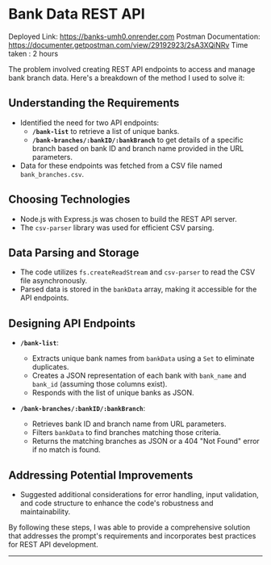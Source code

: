 

# Bank Data REST API

Deployed Link: https://banks-umh0.onrender.com
Postman Documentation: https://documenter.getpostman.com/view/29192923/2sA3XQiNRv
Time taken : 2 hours

The problem involved creating REST API endpoints to access and manage bank branch data. Here's a breakdown of the method I used to solve it:

## Understanding the Requirements
- Identified the need for two API endpoints:
  - **`/bank-list`** to retrieve a list of unique banks.
  - **`/bank-branches/:bankID/:bankBranch`** to get details of a specific branch based on bank ID and branch name provided in the URL parameters.
- Data for these endpoints was fetched from a CSV file named `bank_branches.csv`.

## Choosing Technologies
- Node.js with Express.js was chosen to build the REST API server.
- The `csv-parser` library was used for efficient CSV parsing.

## Data Parsing and Storage
- The code utilizes `fs.createReadStream` and `csv-parser` to read the CSV file asynchronously.
- Parsed data is stored in the `bankData` array, making it accessible for the API endpoints.

## Designing API Endpoints
- **`/bank-list`**:
  - Extracts unique bank names from `bankData` using a `Set` to eliminate duplicates.
  - Creates a JSON representation of each bank with `bank_name` and `bank_id` (assuming those columns exist).
  - Responds with the list of unique banks as JSON.
  
- **`/bank-branches/:bankID/:bankBranch`**:
  - Retrieves bank ID and branch name from URL parameters.
  - Filters `bankData` to find branches matching those criteria.
  - Returns the matching branches as JSON or a 404 "Not Found" error if no match is found.

## Addressing Potential Improvements
- Suggested additional considerations for error handling, input validation, and code structure to enhance the code's robustness and maintainability.

By following these steps, I was able to provide a comprehensive solution that addresses the prompt's requirements and incorporates best practices for REST API development.

---


